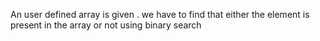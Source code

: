 An user defined array is given .
we have to find that either the element is present in the array or not using binary search
